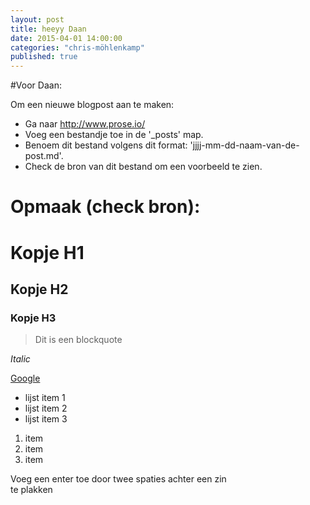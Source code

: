 ```yaml
---
layout: post
title: heeyy Daan
date: 2015-04-01 14:00:00
categories: "chris-möhlenkamp"
published: true
---
```


#Voor Daan:

Om een nieuwe blogpost aan te maken:

- Ga naar http://www.prose.io/
- Voeg een bestandje toe in de '_posts' map.
- Benoem dit bestand volgens dit format: 'jjjj-mm-dd-naam-van-de-post.md'.
- Check de bron van dit bestand om een voorbeeld te zien.


# Opmaak (check bron):
# Kopje H1
## Kopje H2
### Kopje H3

> Dit
> is
> een
> blockquote

_Italic_

[Google](http://www.google.com "Google")

- lijst item 1
- lijst item 2
- lijst item 3

1. item
2. item
3. item

Voeg een enter toe door twee spaties achter een zin  
te plakken
